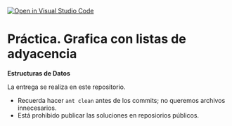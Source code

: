 [![Open in Visual Studio Code](https://classroom.github.com/assets/open-in-vscode-718a45dd9cf7e7f842a935f5ebbe5719a5e09af4491e668f4dbf3b35d5cca122.svg)](https://classroom.github.com/online_ide?assignment_repo_id=11207338&assignment_repo_type=AssignmentRepo)
# Práctica. Grafica con listas de adyacencia
**Estructuras de Datos**

La entrega se realiza en este repositorio. 
* Recuerda hacer ```ant clean``` antes de los commits; no queremos archivos innecesarios.
* Está prohibido publicar las soluciones en reposiorios públicos.

